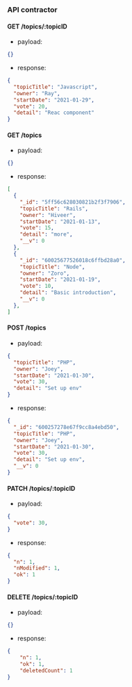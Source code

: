 ### API contractor
#### GET /topics/:topicID
- payload:
```JSON
{}
```
- response:
```JSON
{
  "topicTitle": "Javascript",
  "owner": "Ray",
  "startDate": "2021-01-29",
  "vote": 20,
  "detail": "Reac component"
}
```

#### GET /topics
- payload:
```JSON
{}
```
- response:
```JSON
[
  {
    "_id": "5ff56c628030821b2f3f7906",
    "topicTitle": "Rails",
    "owner": "Hiveer",
    "startDate": "2021-01-13",
    "vote": 15,
    "detail": "more",
    "__v": 0
  },
  {
    "_id": "60025677526018c6ffbd28a0",
    "topicTitle": "Node",
    "owner": "Zoro",
    "startDate": "2021-01-19",
    "vote": 10,
    "detail": "Basic introduction",
    "__v": 0
  },
]
```

#### POST /topics
- payload:
```JSON
{
  "topicTitle": "PHP",
  "owner": "Joey",
  "startDate": "2021-01-30",
  "vote": 30,
  "detail": "Set up env"
}
```
- response:
```JSON
{
  "_id": "600257278e67f9cc8a4ebd50",
  "topicTitle": "PHP",
  "owner": "Joey",
  "startDate": "2021-01-30",
  "vote": 30,
  "detail": "Set up env",
  "__v": 0
}
```

#### PATCH /topics/:topicID

- payload:
```JSON
{
  "vote": 30,
}
```
- response:
```JSON
{
  "n": 1,
  "nModified": 1,
  "ok": 1
}
```

#### DELETE /topics/:topicID
- payload:
```JSON
{}
```
- response:
```JSON
{
    "n": 1,
    "ok": 1,
    "deletedCount": 1
}
